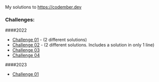My solutions to https://codember.dev

### Challenges:

####2022

- [Challenge 01](2022/challenge-01) - (2 different solutions)
- [Challenge 02](2022/challenge-02) - (2 different solutions. Includes a solution in only 1 line)
- [Challenge 03](2022/challenge-03)
- [Challenge 04](2022/challenge-04)

####2023

- [Challenge 01](2023/challenge-01)
